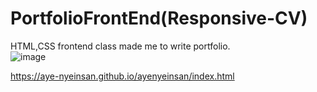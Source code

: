# PortfolioFrontEnd(Responsive-CV)
HTML,CSS frontend class made me to write portfolio.  
![image](https://github.com/aye-nyeinSan/portfoliofrontEnd/assets/56792505/7b099a2d-cebb-4324-b657-0bfb2a295424)  

https://aye-nyeinsan.github.io/ayenyeinsan/index.html

